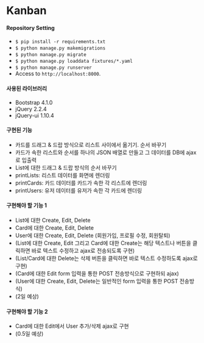 Kanban
===

#### Repository Setting
- `$ pip install -r requirements.txt`
- `$ python manage.py makemigrations`
- `$ python manage.py migrate`
- `$ python manage.py loaddata fixtures/*.yaml`
- `$ python manage.py runserver`
- Access to `http://localhost:8000`.


#### 사용된 라이브러리
- Bootstrap 4.1.0
- jQuery 2.2.4
- jQuery-ui 1.10.4

#### 구현된 기능
- 카드를 드래그 & 드랍 방식으로 리스트 사이에서 옮기기. 순서 바꾸기
- 카드가 속한 리스트와 순서를 하나의 JSON 배열로 만들고 그 데이터를 DB에 ajax로 입출력
- List에 대한 드래그 & 드랍 방식의 순서 바꾸기
- printLists: 리스트 데이터를 화면에 렌더링
- printCards: 카드 데이터를 카드가 속한 각 리스트에 렌더링
- printUsers: 유저 데이터를 유저가 속한 각 카드에 렌더링

#### 구현해야 할 기능 1
- List에 대한 Create, Edit, Delete
- Card에 대한 Create, Edit, Delete
- User에 대한 Create, Edit, Delete (회원가입, 프로필 수정, 회원탈퇴)
- (List에 대한 Create, Edit 그리고 Card에 대한 Create는 해당 텍스트나 버튼을 클릭하면 바로 텍스트 수정하고 ajax로 전송되도록 구현)
- (List/Card에 대한 Delete는 삭제 버튼을 클릭하면 바로 텍스트 수정하도록 ajax로 구현)
- (Card에 대한 Edit form 입력을 통한 POST 전송방식으로 구현하되 ajax)
- (User에 대한 Create, Edit, Delete는 일반적인 form 입력을 통한 POST 전송방식)
- (2일 예상)

#### 구현해야 할 기능 2
- Card에 대한 Edit에서 User 추가/삭제 ajax로 구현
- (0.5일 예상)
